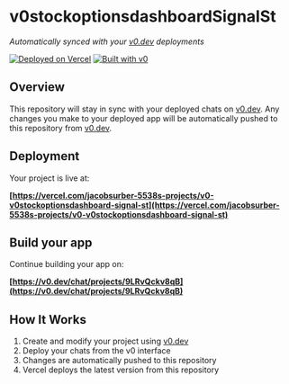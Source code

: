 # v0stockoptionsdashboardSignalSt

*Automatically synced with your [v0.dev](https://v0.dev) deployments*

[![Deployed on Vercel](https://img.shields.io/badge/Deployed%20on-Vercel-black?style=for-the-badge&logo=vercel)](https://vercel.com/jacobsurber-5538s-projects/v0-v0stockoptionsdashboard-signal-st)
[![Built with v0](https://img.shields.io/badge/Built%20with-v0.dev-black?style=for-the-badge)](https://v0.dev/chat/projects/9LRvQckv8qB)

## Overview

This repository will stay in sync with your deployed chats on [v0.dev](https://v0.dev).
Any changes you make to your deployed app will be automatically pushed to this repository from [v0.dev](https://v0.dev).

## Deployment

Your project is live at:

**[https://vercel.com/jacobsurber-5538s-projects/v0-v0stockoptionsdashboard-signal-st](https://vercel.com/jacobsurber-5538s-projects/v0-v0stockoptionsdashboard-signal-st)**

## Build your app

Continue building your app on:

**[https://v0.dev/chat/projects/9LRvQckv8qB](https://v0.dev/chat/projects/9LRvQckv8qB)**

## How It Works

1. Create and modify your project using [v0.dev](https://v0.dev)
2. Deploy your chats from the v0 interface
3. Changes are automatically pushed to this repository
4. Vercel deploys the latest version from this repository
